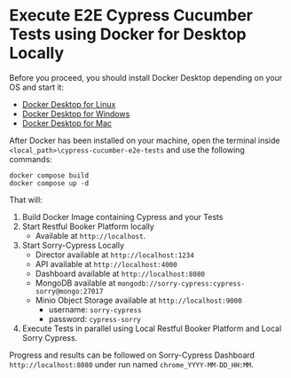# Execute E2E Cypress Cucumber Tests using Docker for Desktop Locally

Before you proceed, you should install Docker Desktop depending on your OS and start it:

- [Docker Desktop for Linux](https://docs.docker.com/desktop/install/linux-install/)
- [Docker Desktop for Windows](https://docs.docker.com/desktop/install/windows-install/)
- [Docker Desktop for Mac](https://docs.docker.com/desktop/install/mac-install/)

After Docker has been installed on your machine, open the terminal inside `<local_path>\cypress-cucumber-e2e-tests` and use the following commands:

    docker compose build
    docker compose up -d 

That will:

1. Build Docker Image containing Cypress and your Tests
2. Start Restful Booker Platform locally
    - Available at `http://localhost`.
3. Start Sorry-Cypress Locally
    - Director available at `http://localhost:1234`
    - API available at `http://localhost:4000`
    - Dashboard available at `http://localhost:8080`
    - MongoDB available at `mongodb://sorry-cypress:cypress-sorry@mongo:27017`
    - Minio Object Storage available at `http://localhost:9000`
      - username: `sorry-cypress`
      - password: `cypress-sorry`
4. Execute Tests in parallel using Local Restful Booker Platform and Local Sorry Cypress.

Progress and results can be followed on Sorry-Cypress Dashboard `http://localhost:8080` under run named `chrome_YYYY-MM-DD_HH:MM`.
